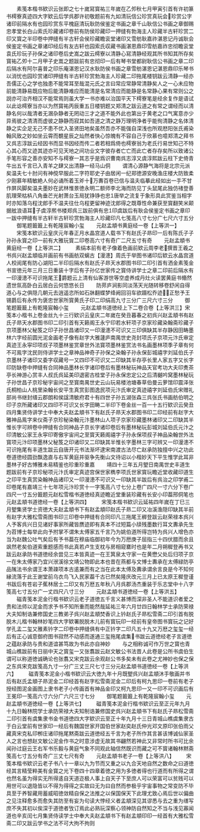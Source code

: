<!-- { "loadSidebar": true } -->
　　素笺本楷书欵识云张即之七十嵗冩寳祐三年嵗在乙夘秋七月甲寅引首有许初篆书樗寮真迹四大字欵云后学呉郡许初敬题前有九如清玩信公珍赏真玩会珍赏公字诸印前隔水有也园珍赏东平槐庭清玩耿防侯鉴定书画之章千山耿信公书画之章御赐忠孝堂长白山索氏珍藏诸印卷前有防侯珍藏印一押缝有勃海主人珍藏半古轩珍赏二印又寳之半印卷中押缝有半古轩会侯珍藏瞻衮堂诸印又雪舫耿嘉祚湛恩记丹诚耿会侯鉴定书画之章诸印经后有友古轩也园索氏収藏书画湛恩鼎印雪舫嘉祚忠彻瞻衮堂袁氏珍玩子孙保之诸印卷后史嵩之跋云樗寮以清静心冩清静经观其所书知其所存矣寳祐乙夘十二月甲子史嵩之题跋前有忠彻印一后有琴书堂都尉耿信公书画之章二印后隔水有阿尔喜普之印乐庵湛恩记汉水耿防侯书画之章雪舫湛恩记湛恩鼎印乐琴书以消忧也园珍赏诸印押缝有半古轩珍赏勃海主人珍藏二印拖尾楼钥跋云清静一经亦吾儒正心之学也独患不能常耳至哉混元氏之言曰常应常静常清静矣人之一心未应物前能清静易既应物后能清静难应而能清是名常清应而能静是名常静心果有常则公之説亦可治齐相汉不能常焉则虽大学一书亦难以治国平天下樗寮笔是经余复作是语试以此谂樗寮当亦以为然寳祐丙辰重五日楼钥题又郑清之跋云道之有常之谓经而以清静名何以哉清者无溷杂静者无罔动三才之道不能外此也第出于黄老之口气寓意亦少异焉彼之清清而虚彼之静静而寂其如吾道之清之静万理明浄者乎能徇清静之名体清静之实企足无己不患不优入圣贤田地矣虽然吾亦不能强自深浅也所观厯阳张氏甫染翰风致之妙如坐云霄而覩星辰之灿然者快心惊魄有不容自己于欣慕也噫郑清之拜书又呉志淳跋云经因书而显书因经而传二者若相爲倚也樗寮翁为老氏行易世知己不特心其心而又迹其迹亦可见天地之间功业文字彼存者亡亡而此亡者存存矣所以致诸公手笔形容之善亦安知不与樗寮一其志乎是爲识曹南呉志淳又虞淳熙跋云柱下史倚青牛出五千言已入青羊之肆又出清静一经马山侗
　　谓清心源静气海将是北宗元派矣温夫七十肘问有神傥早服此二字符耶史子由居闲一纪郑徳源安晚渔庄楼大防致柔少刚慕年精敏絶人何必诵所着玉斧十万夀百卷已信与温夫临摹此经如出一手不甘作屏风脚矣温夫墨妙在武林惟景徳永明二额师李北海而防见丁头鼠尾此独仿禇登善肌理荣枯枿八角垂芒光射萧台玉局犹铮铮也忠唐举之流复于象形具此赏鉴当相字时亦知落乌程沈郎手不温夫往仕乌程更留神迹沈郎得之既尊性命兼获至寳翻笑米颠据舷浪语耳子虞淳熈书楼郑呉三跋前俱有忠印虞跋后有耿会侯鉴定书画之章印一跋中押缝有半古轩半古轩珍赏勃海主人珍藏印凡七笺高八寸七分广七尺六寸五分
　　御笔题籖籖上有乾隆宸翰小玺
　　元赵孟頫书黄庭经一卷【上等洪一】
　　宋笺本欵识云皇庆元年春正月水晶宫道人载书下有赵氏子昻印一后有陈氏子子孙孙永寳之印一前有大雅玩寳二印卷高六寸有奇广二尺五寸有奇
　　元赵孟頫书黄庭经一卷【上等洪二】
　　素绢本前有老子像着色画前欵云周李老撰晋王羲之书呉兴赵孟頫临并画前有书画舫双螭古【漫漶】周氏于举图书诸印后欵云水晶宫道人校阅尾有防心湖阳二半印后隔水有赵氏子昻天水郡图书印二印引首有洒金素笺金书宣徳元年三月三日重装十字后有子孙亿世家传之寳侍讲学士之章二印前后隔水有一印漫漶不可识拖尾王爵题云上清有仙客游世等空虚养成丹灶火读罢黄庭书翛然遗世氛高卧白云居白云何悠悠长日
　　防茒庐涧影同淡荡天光随转移卷舒闲自得道心与之俱隠几朝元去逍遥恣所如石牀翻蝶梦绛阙回羽车欲蹑松乔迹正愁予王锡爵后有永传为褒忠世家所寳黄氏子印二印绢高九寸三分广三尺六寸三分
　　御笔题籖籖上有乾隆宸翰小玺
　　元赵孟頫书道徳经上下二卷合卷【上等洪三】宋笺本小楷书上卷金丝九十三行欵识云皇庆二年嵗在癸丑暮春之初呉兴赵孟頫书有赵氏子昻天水郡图书印二印引首有天籁阁王永宁印若水轩项子京家珍藏染翰斋珍藏子京项墨林父秘笈之印子孙世昌诸印又一印漫漶不可识又三印俱缺其半存静因田畴墨林六字经前圆光泥金画老子像有赵字大雅蘧庐南禺世史尧封项氏子京项元汴氏审定真迹王永寜印项叔子项墨林鉴赏章世外法寳项墨林鉴赏法书名画墨林项季子章有何不可鳯字沈民则侍讲学士之章神品神奇子孙保之染翰子孙永保彭城禧字刘延伯氏子京墨林子诸印又委字収藏号一又四印不可识又二印缺其半存亭长里人家五字又长字印防缺卷中押缝有合同神品墨林长字诸印卷后有墨林秘玩神品天官考功大夫印煑茶亭长神游心赏丰人叔氏呉延美印退密古桂堂子孙永保忠定公之后清樾吟窝墨林秘玩子孙世昌子京珍秘宇宙间之至寳南禺世史云山玩易楼池塘春草伯曼云萝馆印震泽张氏桐柏山人桃里染翰长安平生真赏彭图逸民项元汴氏审定真迹禧字刘延伯氏宋赠礼部尚书继封缙云郡朗和侯諡清敏府君十有四世子孙五湖张森三呉张氏书画舫伯明之印子京所藏诸印又四印不可识又长字田畴二半印下卷金丝一百一十五行欵识云癸丑四月集贤侍讲学士中奉大夫赵孟頫书下有赵氏子昻天水郡图书印二印经前有赵字大雅神品鳯字来仪斋子京珍秘染翰元汴墨林山人项子京家珍藏墨林诸印又二印缺其半惟长字可辨卷中押缝有合同神品子京长字诸印卷后有墨林秘玩彭城刘延伯氏元汴之印清敏公家王永寜印寄傲宇宙间之至寳天籁阁禧字子孙永保项叔子神品染翰世外法寳项元汴印项墨林父秘笈之印诸印又二印缺其半惟长字墨林三字可辨又一印漫漶不可识拖尾有丰道生跋云自唐开元书法渐坏逮宋南渡古法尽亡赵承防独擅中兴之功此卷道徳经圆劲飘逸直与右军黄庭并驱争先衡山文待诏以小楷妙天下平生惟学此耳非墨林子好古愽雅未易精鉴也珍重珍重嘉
　　靖四十三年五月朢日南禺世史丰道生题跋前有子京珍秘项元汴氏审定真迹宫保世家檇李项氏世家寳玩瞻近堂收藏印道生之印平生真赏染翰神品诸印又一印漫漶不可识又一印缺其半跋后有呉治之印学甫二印卷尾有嘉靖三十七年项元汴珍赏十一字笺高八寸七分上卷广四尺一寸六分下卷广四尺一寸五分籖题元赵松雪楷书道徳经真迹瞻近堂重装珍藏有长安小印葢邢侗笔也元赵孟頫书道徳经一卷【上等洪四】
　　宋笺本楷书欵识云延祐四年嵗在丁巳三月朢集贤学士资徳大夫赵孟頫书下有赵孟頫印赵氏子昻二印又冶溪渔隠印缺其半前有赵字大雅松雪斋图书印三印卷中押缝有合同印凡三拖尾王稺登跋云赵荣禄本呉兴人予客呉兴日见诸好事家所藏皆赝迹即有真本不过短篇小牍残墨数行耳文夀承先生为苕博士每举此向予拊掌不谓朱太傅家五千言乃为姚伯道所得岂特为呉兴人增色亦当为赵魏公吐气矣后有予书葢在穆庙临御初年今为万厯庚子屈指三十四伏腊而余且飒然老矣伯道索重题感而书此真若卢生支枕与房相窥罋时也是年二月朔穉登再书又跋云赵承防书道徳经余尝见三本皆真迹一在王箕泉太守家一在黄懋父处后归项子京一在朱太傅家乃宜兴洑溪徐文靖公物即此本也昔在燕都与文愽士夀承在太傅緑防亭品隲法书余谓王本萧疎项本古逺兼而有之当在此本太傅及夀承谓余言良是今不知何縁流落于此王谢堂前乌衣鸟飞入民家葢千古已然矣隆庆改元三月上已太原王穉登谨书跋后有苍岩子蕉林居士二印又有万厯五年秋八月呉郡汤杰重装于乐志堂中十八字笺高七寸五分广一丈四尺八寸三分
　　元赵孟頫书道徳经一卷【上等洪五】
　　磁青笺本泥金行楷书欵识云老子道徳五千言义甚博而深非圣人不能道识者爱之贵和法师以泥金而求予书不知所重而能然哉延祐三年六月廿四日翰林学士承防荣禄大夫知制诰兼修国史三教弟子呉兴赵孟頫焚香识上钤赵氏子昻松雪斋二印引首有脱脱木儿楷书翰林妙笔四大字欵署脱脱木儿前有寳玩印一经前有皇帝图书寳玩之记好学孔孟二玺又雅素钤字二印卷中押缝俱有中正钤字二印凡五十九又万厯之玺玺一经后有正心诚意御府图书寂然不动感而遂通三玺拖尾虞集书跋云道徳经老子言道徳之蕴赵承防与贵和道谊甚笃故为书此亦自神妙
　　与之相称诚可作万世之寳也青城山樵跋前有日丽中天之寳玺一又张翥跋云赵文敏公书法晋人此卷是公所书虞伯生谓可以称道徳诚确论也张翥又宋克跋云余观赵公书多矣未有此卷之尤神妙也保之保之东呉宋克跋笺高九寸一分广三丈三尺七寸三分元赵孟頫书道徳经一卷【上等洪六】
　　磁青笺本泥金小楷书欵识云大徳九年十月既朢呉兴赵孟頫沐手敬画并书后有赵氏孟頫子昻泥金二印经首有赵字松雪斋泥金二印后有柯九思印一卷前有老子授经图泥金画图上隶书老子小传画首有神品金印又柯九思印一又一印不可识画后有王冕印一笺高六寸六分广六尺三寸七分
　　御笔题籖籖上有乾隆宸翰小玺
　　元赵孟頫书道徳经一卷【上等洪七】
　　磁青笺本泥金行楷书欵识云至正元年九月十九日翰林院学士承防荣禄大夫知制诰兼修国史呉兴赵孟頫书下有赵氏子昻松雪斋二印引首有虞集隶书金书道徳四大字欵识云至正十年九月十三日青城山樵虞集隶古于白云堂前有世家印一经后有魏国世家开国伯世家赵奕赵氏仲光邓文原印张伯雨父藏真宋克私印栁庄诸印拖尾黙斋跋云道徳经五千言为老子所作其言甚该博诚仙家圣人之言也想赵文敏公泥金作书之时意涉虚无故其书翩然若神此又非常时所书可比余闻孙过庭云王右军书乐毅与黄庭气象不同观此轴信然既识而藏之可不寳诸翰林黙斋笺高七寸五分有奇广三丈七尺有奇
　　元赵孟頫书老子一卷【上等洪八】
　　宋笺本楷书欵识云老子书八十一章以九为节而又重之以九合天地自然之数命之曰道徳经其言精莹粹美有金寳之光下卷四十四章着徳之用为多徳者得也行道而有所得之谓也然名虽为得实无所得逺自天道迩极人事上自天子下至庶人可以荣富可以贫贱可以用世可以退隐皆以不得为得得之实故曰无为曰自然而参极乎宇宙事物之常变防不毕具至于养智藏用蓄威昭徳敛精自保之法推之以保国保天下此理尤致心焉后世以偏曲之见注释愈多而愈失其防至有妄为句读大悖经义者孟頫深见其谬悉与去之重为缮写庶不失其初以俟深于道徳者攷订焉此必熟玩深察心领神防自然知之不当与浅见寡闻道也辛亥闰七月集贤侍读学士中奉大夫赵孟頫书下有赵孟頫印印一经首有大雅松雪斋二印又跋云学书之法不可大拘不拘则
